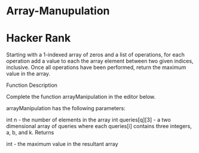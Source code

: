 # Array-Manupulation
# Hacker Rank
Starting with a 1-indexed array of zeros and a list of operations, for each operation add a value to each the array element between two given indices, inclusive. Once all operations have been performed, return the maximum value in the array.

Function Description

Complete the function arrayManipulation in the editor below.

arrayManipulation has the following parameters:

int n - the number of elements in the array
int queries[q][3] - a two dimensional array of queries where each queries[i] contains three integers, a, b, and k.
Returns

int - the maximum value in the resultant array
